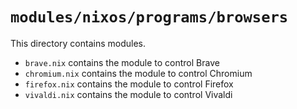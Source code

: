 # `modules/nixos/programs/browsers`
This directory contains modules.
- `brave.nix` contains the module to control Brave
- `chromium.nix` contains the module to control Chromium
- `firefox.nix` contains the module to control Firefox
- `vivaldi.nix` contains the module to control Vivaldi
